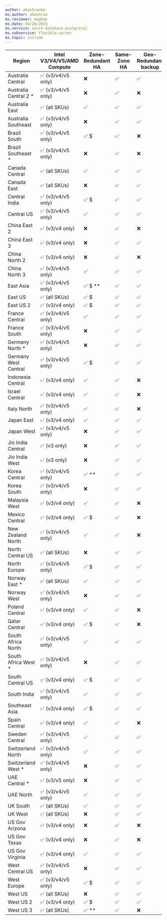 ```yaml
---
author: akashraokm
ms.author: akashrao
ms.reviewer: maghan
ms.date: 04/26/2025
ms.service: azure-database-postgresql
ms.subservice: flexible-server
ms.topic: include
---
```

| Region | Intel V3/V4/V5/AMD Compute | Zone-Redundant HA | Same-Zone HA | Geo-Redundant backup |
| --- | --- | --- | --- | --- |
| Australia Central | :white_check_mark: (v3/v4/v5 only) | :x: | :white_check_mark: | :white_check_mark: |
| Australia Central 2 * | :white_check_mark: (v3/v4/v5 only) | :x: | :white_check_mark: | :x: |
| Australia East | :white_check_mark: (all SKUs) | :white_check_mark: | :white_check_mark: | :white_check_mark: |
| Australia Southeast | :white_check_mark: (v3/v4/v5 only) | :x: | :white_check_mark: | :white_check_mark: |
| Brazil South | :white_check_mark: (v3/v4/v5 only) | :white_check_mark: $ | :white_check_mark: | :x: |
| Brazil Southeast * | :white_check_mark: (v3/v4/v5 only) | :x: | :white_check_mark: | :x: |
| Canada Central | :white_check_mark: (all SKUs) | :white_check_mark: | :white_check_mark: | :white_check_mark: |
| Canada East | :white_check_mark: (all SKUs) | :x: | :white_check_mark: | :white_check_mark: |
| Central India | :white_check_mark: (v3/v4/v5 only) | :white_check_mark: $ | :white_check_mark: | :white_check_mark: |
| Central US | :white_check_mark: (v3/v4/v5 only) | :white_check_mark: | :white_check_mark: | :white_check_mark: |
| China East 2 | :white_check_mark: (v3/v4 only) | :x: | :white_check_mark: | :x: |
| China East 3 | :white_check_mark: (v3/v4 only) | :x: | :white_check_mark: | :white_check_mark: |
| China North 2 | :white_check_mark: (v3/v4 only) | :x: | :white_check_mark: | :x: |
| China North 3 | :white_check_mark: (v3/v4/v5 only) | :white_check_mark: | :white_check_mark: | :white_check_mark: |
| East Asia | :white_check_mark: (v3/v4/v5 only) | :white_check_mark: $ ** | :white_check_mark: | :white_check_mark: |
| East US | :white_check_mark: (all SKUs) | :white_check_mark: $ | :white_check_mark: | :white_check_mark: |
| East US 2 | :white_check_mark: (v3/v4 only) | :white_check_mark: $ | :white_check_mark: | :white_check_mark: |
| France Central | :white_check_mark: (v3/v4/v5 only) | :white_check_mark: | :white_check_mark: | :white_check_mark: |
| France South | :white_check_mark: (v3/v4/v5 only) | :x: | :white_check_mark: | :white_check_mark: |
| Germany North * | :white_check_mark: (v3/v4/v5 only) | :x: | :white_check_mark: | :white_check_mark: |
| Germany West Central | :white_check_mark: (v3/v4/v5 only) | :white_check_mark: $ | :white_check_mark: | :white_check_mark: |
| Indonesia Central | :white_check_mark: (v3/v4 only) | :white_check_mark: | :white_check_mark: | :x: |
| Israel Central | :white_check_mark: (v3/v4 only) | :white_check_mark: | :white_check_mark: | :x: |
| Italy North | :white_check_mark: (v3/v4/v5 only) | :white_check_mark: | :white_check_mark: | :x: |
| Japan East | :white_check_mark: (v3/v4 only) | :white_check_mark: | :white_check_mark: | :white_check_mark: |
| Japan West | :white_check_mark: (v3/v4/v5 only) | :x: | :white_check_mark: | :white_check_mark: |
| Jio India Central | :white_check_mark: (v3 only) | :x: | :white_check_mark: | :white_check_mark: |
| Jio India West | :white_check_mark: (v3 only) | :x: | :white_check_mark: | :white_check_mark: |
| Korea Central | :white_check_mark: (v3/v4/v5 only) | :white_check_mark: ** | :white_check_mark: | :white_check_mark: |
| Korea South | :white_check_mark: (v3/v4/v5 only) | :x: | :white_check_mark: | :white_check_mark: |
| Malaysia West | :white_check_mark: (v3/v4 only) | :white_check_mark: | :white_check_mark: | :x: |
| Mexico Central | :white_check_mark: (v3/v4 only) | :white_check_mark: $ | :white_check_mark: | :x: |
| New Zealand North | :white_check_mark: (v3/v4/v5 only) | :white_check_mark: | :white_check_mark: | :x: |
| North Central US | :white_check_mark: (all SKUs) | :x: | :white_check_mark: | :white_check_mark: |
| North Europe | :white_check_mark: (v3/v4/v5 only) | :white_check_mark: $ | :white_check_mark: | :white_check_mark: |
| Norway East * | :white_check_mark: (all SKUs) | :white_check_mark: | :white_check_mark: | :white_check_mark: |
| Norway West | :white_check_mark: (v3/v4/v5 only) | :x: | :white_check_mark: | :white_check_mark: |
| Poland Central | :white_check_mark: (v3/v4 only) | :white_check_mark: | :white_check_mark: | :x: |
| Qatar Central | :white_check_mark: (v3/v4 only) | :white_check_mark: $ | :white_check_mark: | :x: |
| South Africa North | :white_check_mark: (v3/v4/v5 only) | :white_check_mark: | :white_check_mark: | :white_check_mark: |
| South Africa West * | :white_check_mark: (v3/v4/v5 only) | :x: | :white_check_mark: | :white_check_mark: |
| South Central US | :white_check_mark: (v3/v4 only) | :white_check_mark: $ | :white_check_mark: | :white_check_mark: |
| South India | :white_check_mark: (v3/v4/v5 only) | :white_check_mark: | :white_check_mark: | :white_check_mark: |
| Southeast Asia | :white_check_mark: (v3/v4 only) | :white_check_mark: $ | :white_check_mark: | :white_check_mark: |
| Spain Central | :white_check_mark: (v3/v4 only) | :white_check_mark: | :white_check_mark: | :x: |
| Sweden Central | :white_check_mark: (v3/v4/v5 only) | :white_check_mark: | :white_check_mark: | :white_check_mark: |
| Switzerland North | :white_check_mark: (v3/v4/v5 only) | :white_check_mark: | :white_check_mark: | :white_check_mark: |
| Switzerland West * | :white_check_mark: (v3/v4/v5 only) | :x: | :white_check_mark: | :white_check_mark: |
| UAE Central * | :white_check_mark: (v3/v5 only) | :x: | :white_check_mark: | :white_check_mark: |
| UAE North | :white_check_mark: (v3/v4/v5 only) | :white_check_mark: | :white_check_mark: | :white_check_mark: |
| UK South | :white_check_mark: (all SKUs) | :white_check_mark: | :white_check_mark: | :white_check_mark: |
| UK West | :white_check_mark: (all SKUs) | :x: | :white_check_mark: | :white_check_mark: |
| US Gov Arizona | :white_check_mark: (v3/v4 only) | :x: | :white_check_mark: | :x: |
| US Gov Texas | :white_check_mark: (v3/v4 only) | :x: | :white_check_mark: | :x: |
| US Gov Virginia | :white_check_mark: (v3/v4 only) | :white_check_mark: | :white_check_mark: | :white_check_mark: |
| West Central US | :white_check_mark: (v3/v4/v5 only) | :x: | :white_check_mark: | :white_check_mark: |
| West Europe | :white_check_mark: (v3/v4/v5 only) | :white_check_mark: $ | :white_check_mark: | :white_check_mark: |
| West US | :white_check_mark: (all SKUs) | :x: | :white_check_mark: | :white_check_mark: |
| West US 2 | :white_check_mark: (v3/v4 only) | :white_check_mark: $ | :white_check_mark: | :white_check_mark: |
| West US 3 | :white_check_mark: (all SKUs) | :white_check_mark: ** | :white_check_mark: | :x: |
